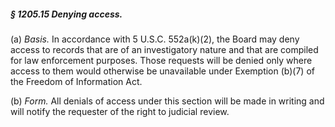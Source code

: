 ##### § 1205.15 Denying access. #####

(a) *Basis.* In accordance with 5 U.S.C. 552a(k)(2), the Board may deny access to records that are of an investigatory nature and that are compiled for law enforcement purposes. Those requests will be denied only where access to them would otherwise be unavailable under Exemption (b)(7) of the Freedom of Information Act.

(b) *Form.* All denials of access under this section will be made in writing and will notify the requester of the right to judicial review.